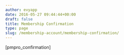 ```yaml
---
author: evyapp
date: 2016-05-27 09:44:44+00:00
draft: false
title: Membership Confirmation
type: page
slug: /membership-account/membership-confirmation/
---
```


[pmpro_confirmation]
